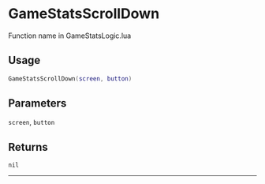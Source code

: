 # GameStatsScrollDown
Function name in GameStatsLogic.lua
## Usage
```lua
GameStatsScrollDown(screen, button)
```
## Parameters
`screen`, `button`
## Returns
`nil`

---